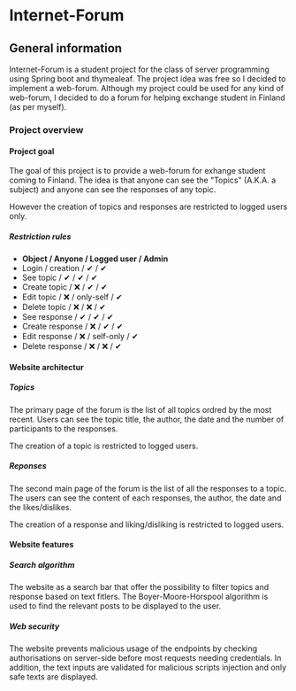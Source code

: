 # Internet-Forum

## General information
Internet-Forum is a student project for the class of server programming using Spring boot and thymealeaf.
The project idea was free so I decided to implement a web-forum. 
Although my project could be used for any kind of web-forum, I decided to do a forum for helping exchange student in Finland (as per myself).

### Project overview

#### Project goal
The goal of this project is to provide a web-forum for exhange student coming to Finland. The idea is that anyone can see the "Topics" (A.K.A. a subject) and anyone can see the responses of any topic.

However the creation of topics and responses are restricted to logged users only.

##### Restriction rules
- **Object / Anyone / Logged user / Admin**
- Login / creation / ✔ / ✔         
- See topic / ✔ / ✔ / ✔      
- Create topic / ❌ / ✔ / ✔  
- Edit topic / ❌ / only-self / ✔    
- Delete topic / ❌ / ❌ / ✔  
- See response / ✔ / ✔ / ✔   
- Create response / ❌ / ✔ / ✔
- Edit response / ❌ / self-only / ✔  
- Delete response / ❌ / ❌ / ✔


#### Website architectur
##### Topics
The primary page of the forum is the list of all topics ordred by the most recent. Users can see the topic title, the author, the date and the number of participants to the responses.

The creation of a topic is restricted to logged users.

##### Reponses
The second main page of the forum is the list of all the responses to a topic. The users can see the content of each responses, the author, the date and the likes/dislikes.

The creation of a response and liking/disliking is restricted to logged users.

#### Website features

##### Search algorithm
The website as a search bar that offer the possibility to filter topics and response based on text fitlers.
The Boyer-Moore-Horspool algorithm is used to find the relevant posts to be displayed to the user.

##### Web security
The website prevents malicious usage of the endpoints by checking authorisations on server-side before most requests needing credentials.
In addition, the text inputs are validated for malicious scripts injection and only safe texts are displayed.
